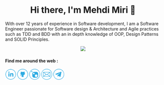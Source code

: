 <h1 align="center">Hi there, I'm Mehdi Miri 👋</h1>

With over 12 years of experience in Software development, I am a Software Engineer passionate for Software design & Architecture and Agile practices such as TDD and BDD with an in depth knowledge of OOP, Design Patterns and SOLID Principles.


<p align="center">
  <img src="https://github-readme-stats.vercel.app/api?username=mehdimiri&show_icons=true&count_private=true&include_all_commits=true" />
</p>

#### Find me around the web :

<a href="https://www.linkedin.com/in/miri-mehdi/" target="_blank"><img alt="LinkedIn" src="https://github.com/hamed-shirbandi/hamed-shirbandi/blob/main/docs/LinkedIn-v2.png" width="35"></a>
<a href="https://github.com/mehdimiri" target="_blank"><img alt="GitHub" src="https://github.com/hamed-shirbandi/hamed-shirbandi/blob/main/docs/GitHub-v2.png" width="35"></a> <a href="https://www.nuget.org/profiles/karma" target="_blank"><img alt="Nuget" src="https://github.com/hamed-shirbandi/hamed-shirbandi/blob/main/docs/Nuget-v3.png" width="35"></a> <a href="mailto:mehdikarma.pnu@gmail.com"><img alt="Email" src="https://github.com/hamed-shirbandi/hamed-shirbandi/blob/main/docs/Email-v2.png" width="35"></a> <a href="https://t.me/miramehdi" target="_blank"><img alt="Telegram" src="https://github.com/hamed-shirbandi/hamed-shirbandi/blob/main/docs/Telegram-v2.png" width="35"></a>

